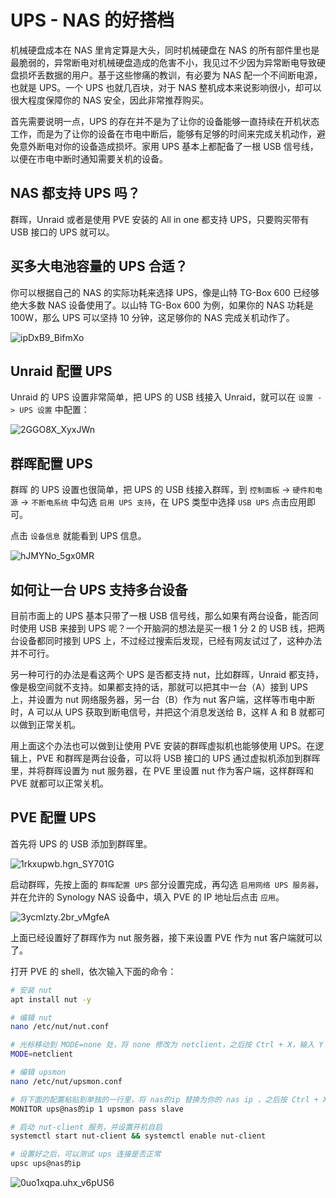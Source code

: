 # UPS - NAS 的好搭档

机械硬盘成本在 NAS 里肯定算是大头，同时机械硬盘在 NAS 的所有部件里也是最脆弱的，异常断电对机械硬盘造成的危害不小，我见过不少因为异常断电导致硬盘损坏丢数据的用户。基于这些惨痛的教训，有必要为 NAS 配一个不间断电源，也就是 UPS。一个 UPS 也就几百块，对于 NAS 整机成本来说影响很小，却可以很大程度保障你的 NAS 安全，因此非常推荐购买。

首先需要说明一点，UPS 的存在并不是为了让你的设备能够一直持续在开机状态工作，而是为了让你的设备在市电中断后，能够有足够的时间来完成关机动作，避免意外断电对你的设备造成损坏。家用 UPS 基本上都配备了一根 USB 信号线，以便在市电中断时通知需要关机的设备。

## NAS 都支持 UPS 吗？

群晖，Unraid 或者是使用 PVE 安装的 All in one 都支持 UPS，只要购买带有 USB 接口的 UPS 就可以。

## 买多大电池容量的 UPS 合适？

你可以根据自己的 NAS 的实际功耗来选择 UPS，像是山特 TG-Box 600 已经够绝大多数 NAS 设备使用了。以山特 TG-Box 600 为例，如果你的 NAS 功耗是 100W，那么 UPS 可以坚持 10 分钟，这足够你的 NAS 完成关机动作了。

![ipDxB9_BifmXo](https://img-1255332810.cos.ap-chengdu.myqcloud.com/ipDxB9_BifmXo.png)

## Unraid 配置 UPS

Unraid 的 UPS 设置非常简单，把 UPS 的 USB 线接入 Unraid，就可以在 `设置 -> UPS 设置` 中配置：

![2GGO8X_XyxJWn](https://img-1255332810.cos.ap-chengdu.myqcloud.com/2GGO8X_XyxJWn.png)

## 群晖配置 UPS

群晖 的 UPS 设置也很简单，把 UPS 的 USB 线接入群晖，到 `控制面板` -> `硬件和电源` -> `不断电系统` 中勾选 `启用 UPS 支持`，在 UPS 类型中选择 `USB UPS` 点击应用即可。

点击 `设备信息` 就能看到 UPS 信息。

![hJMYNo_5gx0MR](https://img-1255332810.cos.ap-chengdu.myqcloud.com/hJMYNo_5gx0MR.png)

## 如何让一台 UPS 支持多台设备

目前市面上的 UPS 基本只带了一根 USB 信号线，那么如果有两台设备，能否同时使用 USB 来接到 UPS 呢？一个开脑洞的想法是买一根 1 分 2 的 USB 线，把两台设备都同时接到 UPS 上，不过经过搜索后发现，已经有网友试过了，这种办法并不可行。

另一种可行的办法是看这两个 UPS 是否都支持 nut，比如群晖，Unraid 都支持，像是极空间就不支持。如果都支持的话，那就可以把其中一台（A）接到 UPS 上，并设置为 nut 网络服务器，另一台（B）作为 nut 客户端，这样等市电中断时，A 可以从 UPS 获取到断电信号，并把这个消息发送给 B，这样 A 和 B 就都可以做到正常关机。

用上面这个办法也可以做到让使用 PVE 安装的群晖虚拟机也能够使用 UPS。在逻辑上，PVE 和群晖是两台设备，可以将 USB 接口的 UPS 通过虚拟机添加到群晖里，并将群晖设置为 nut 服务器，在 PVE 里设置 nut 作为客户端，这样群晖和 PVE 就都可以正常关机。

## PVE 配置 UPS

首先将 UPS 的 USB 添加到群晖里。

![1rkxupwb.hgn_SY701G](https://img-1255332810.cos.ap-chengdu.myqcloud.com/1rkxupwb.hgn_SY701G.png)

启动群晖，先按上面的 `群晖配置 UPS` 部分设置完成，再勾选 `启用网络 UPS 服务器`，并在允许的 Synology NAS 设备中，填入 PVE 的 IP 地址后点击 `应用`。

![3ycmlzty.2br_vMgfeA](https://img-1255332810.cos.ap-chengdu.myqcloud.com/3ycmlzty.2br_vMgfeA.png)

上面已经设置好了群晖作为 nut 服务器，接下来设置 PVE 作为 nut 客户端就可以了。

打开 PVE 的 shell，依次输入下面的命令：

```sh
# 安装 nut
apt install nut -y

# 编辑 nut
nano /etc/nut/nut.conf

# 光标移动到 MODE=none 处，将 none 修改为 netclient，之后按 Ctrl + X，输入 Y 保存退出
MODE=netclient

# 编辑 upsmon
nano /etc/nut/upsmon.conf

# 将下面的配置粘贴到单独的一行里，将 nas的ip 替换为你的 nas ip ，之后按 Ctrl + X，输入 Y 保存退出
MONITOR ups@nas的ip 1 upsmon pass slave

# 启动 nut-client 服务，并设置开机自启
systemctl start nut-client && systemctl enable nut-client

# 设置好之后，可以测试 ups 连接是否正常
upsc ups@nas的ip
```

![0uo1xqpa.uhx_v6pUS6](https://img-1255332810.cos.ap-chengdu.myqcloud.com/0uo1xqpa.uhx_v6pUS6.png)